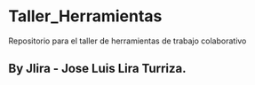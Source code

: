 # Taller_Herramientas
Repositorio para el taller de herramientas de trabajo colaborativo

## By Jlira - Jose Luis Lira Turriza.